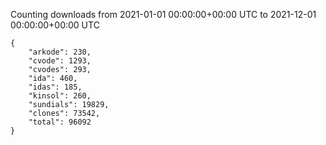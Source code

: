 
Counting downloads from 2021-01-01 00:00:00+00:00 UTC to 2021-12-01 00:00:00+00:00 UTC

```
{
    "arkode": 230,
    "cvode": 1293,
    "cvodes": 293,
    "ida": 460,
    "idas": 185,
    "kinsol": 260,
    "sundials": 19829,
    "clones": 73542,
    "total": 96092
}
```
